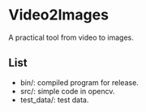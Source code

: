 Video2Images
============
A practical tool from video to images.

List
----
* bin/:	compiled program for release.
* src/: simple code in opencv.
* test_data/: test data.